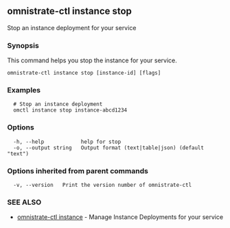 ## omnistrate-ctl instance stop

Stop an instance deployment for your service

### Synopsis

This command helps you stop the instance for your service.

```
omnistrate-ctl instance stop [instance-id] [flags]
```

### Examples

```
  # Stop an instance deployment
  omctl instance stop instance-abcd1234
```

### Options

```
  -h, --help            help for stop
  -o, --output string   Output format (text|table|json) (default "text")
```

### Options inherited from parent commands

```
  -v, --version   Print the version number of omnistrate-ctl
```

### SEE ALSO

* [omnistrate-ctl instance](omnistrate-ctl_instance.md)	 - Manage Instance Deployments for your service

